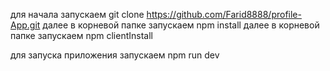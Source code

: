 для начала запускаем git clone https://github.com/Farid8888/profile-App.git
 далее в корневой папке запускаем npm install
 далее в корневой папке запускаем npm clientInstall

 для запуска приложения запускаем npm run dev